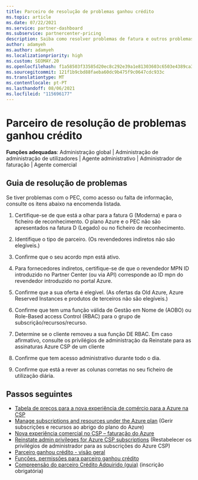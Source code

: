 ```yaml
---
title: Parceiro de resolução de problemas ganhou crédito
ms.topic: article
ms.date: 07/22/2021
ms.service: partner-dashboard
ms.subservice: partnercenter-pricing
description: Saiba como resolver problemas de fatura e outros problemas relacionados com o crédito obtido pelo parceiro (PEC).
author: adamyeh
ms.author: adamyeh
ms.localizationpriority: high
ms.custom: SEOMAY.20
ms.openlocfilehash: f1a58503f33585d20ec8c292e39a1e81303603c6503e4389ca39747c932ca07b
ms.sourcegitcommit: 121f1b9cbd88faeba60dc9b475f9c0647cdc933c
ms.translationtype: MT
ms.contentlocale: pt-PT
ms.lasthandoff: 08/06/2021
ms.locfileid: "115696177"
---
```

# <a name="troubleshooting-partner-earned-credit"></a>Parceiro de resolução de problemas ganhou crédito

**Funções adequadas**: Administração global | Administração de administração de utilizadores | Agente administrativo | Administrador de faturação | Agente comercial

## <a name="troubleshooting-guide"></a>Guia de resolução de problemas

Se tiver problemas com o PEC, como acesso ou falta de informação, consulte os itens abaixo na encomenda listada.

1. Certifique-se de que está a olhar para a fatura G (Moderna) e para o ficheiro de reconhecimento. O plano Azure e o PEC não são apresentados na fatura D (Legado) ou no ficheiro de reconhecimento.

2. Identifique o tipo de parceiro. (Os revendedores indiretos não são elegíveis.)

3. Confirme que o seu acordo mpn está ativo.

4. Para fornecedores indiretos, certifique-se de que o revendedor MPN ID introduzido no Partner Center (ou via API) corresponde ao ID mpn do revendedor introduzido no portal Azure.

5. Confirme que a sua oferta é elegível. (As ofertas da Old Azure, Azure Reserved Instances e produtos de terceiros não são elegíveis.)

6. Confirme que tem uma função válida de Gestão em Nome de (AOBO) ou Role-Based access Control (RBAC) para o grupo de subscrição/recursos/recurso.

7. Determine se o cliente removeu a sua função DE RBAC. Em caso afirmativo, consulte os privilégios de administração da Reinstate para as assinaturas Azure CSP de um cliente

8. Confirme que tem acesso administrativo durante todo o dia.

9. Confirme que está a rever as colunas corretas no seu ficheiro de utilização diária.

## <a name="next-steps"></a>Passos seguintes

- [Tabela de preços para a nova experiência de comércio para a Azure na CSP](azure-plan-price-list.md)
- [Manage subscriptions and resources under the Azure plan](azure-plan-manage.md) (Gerir subscrições e recursos ao abrigo do plano do Azure)
- [Nova experiência comercial no CSP – faturação do Azure](azure-plan-billing.md)
- [Reinstate admin privileges for Azure CSP subscriptions](revoke-reinstate-csp.md) (Restabelecer os privilégios de administrador para as subscrições do Azure CSP)
- [Parceiro ganhou crédito - visão geral](partner-earned-credit.md)
- [Funções, permissões para parceiro ganhou crédito](azure-roles-perms-pec.md)
- [Compreensão do parceiro Crédito Adquirido (guia)](https://partner.microsoft.com/resources/detail/understanding-partner-earned-credit-pdf) (inscrição obrigatória)
